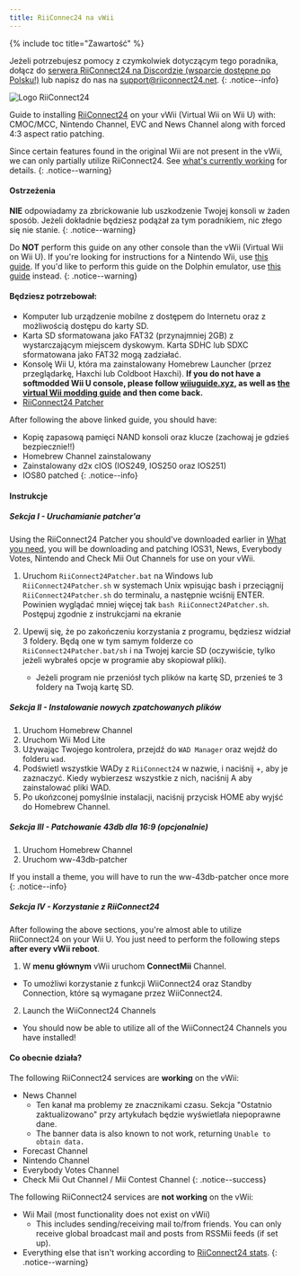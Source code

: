 ```yaml
---
title: RiiConnec24 na vWii
---
```


{% include toc title="Zawartość" %}

Jeżeli potrzebujesz pomocy z czymkolwiek dotyczącym tego poradnika, dołącz do [serwera RiiConnect24 na Discordzie (wsparcie dostępne po Polsku!)](https://discord.gg/rc24) lub napisz do nas na [support@riiconnect24.net](mailto:support@riiconnect24.net).
{: .notice--info}

![Logo RiiConnect24](/images/WiiRC24Logo.jpg)

Guide to installing [RiiConnect24](https://rc24.xyz) on your vWii (Virtual Wii on Wii U) with: CMOC/MCC, Nintendo Channel, EVC and News Channel along with forced 4:3 aspect ratio patching.

Since certain features found in the original Wii are not present in the vWii, we can only partially utilize RiiConnect24. See [what's currently working](#whats-currently-working) for details.
{: .notice--warning}

#### Ostrzeżenia

**NIE** odpowiadamy za zbrickowanie lub uszkodzenie Twojej konsoli w żaden sposób. Jeżeli dokładnie będziesz podążał za tym poradnikiem, nic złego się nie stanie.
{: .notice--warning}

Do **NOT** perform this guide on any other console than the vWii (Virtual Wii on Wii U). If you're looking for instructions for a Nintendo Wii, use [this guide](riiconnect24). If you'd like to perform this guide on the Dolphin emulator, use [this guide](riiconnect24-dolphin) instead.
{: .notice--warning}

#### Będziesz potrzebował:

* Komputer lub urządzenie mobilne z dostępem do Internetu oraz z możliwością dostępu do karty SD.
* Karta SD sformatowana jako FAT32 (przynajmniej 2GB) z wystarczającym miejscem dyskowym. Karta SDHC lub SDXC sformatowana jako FAT32 mogą zadziałać.
* Konsolę Wii U, która ma zainstalowany Homebrew Launcher (przez przeglądarkę, Haxchi lub Coldboot Haxchi). **If you do not have a softmodded Wii U console, please follow [wiiuguide.xyz](https://wiiuguide.xyz), as well as [the virtual Wii modding guide](https://wiiuguide.xyz/#/vwii-modding) and then come back.**
* [RiiConnect24 Patcher](https://github.com/RiiConnect24/RiiConnect24-Patcher/releases)

After following the above linked guide, you should have:
* Kopię zapasową pamięci NAND konsoli oraz klucze (zachowaj je gdzieś bezpiecznie!!)
* Homebrew Channel zainstalowany
* Zainstalowany d2x cIOS (IOS249, IOS250 oraz IOS251)
* IOS80 patched
{: .notice--info}

#### Instrukcje

##### Sekcja I - Uruchamianie patcher'a

Using the RiiConnect24 Patcher you should've downloaded earlier in [What you need](#what-you-need), you will be downloading and patching IOS31, News, Everybody Votes, Nintendo and Check Mii Out Channels for use on your vWii.

1. Uruchom `RiiConnect24Patcher.bat` na Windows lub `RiiConnect24Patcher.sh` w systemach Unix wpisując bash i przeciągnij `RiiConnect24Patcher.sh` do terminalu, a następnie wciśnij ENTER. Powinien wyglądać mniej więcej tak `bash RiiConnect24Patcher.sh`. Postępuj zgodnie z instrukcjami na ekranie

2. Upewij się, że po zakończeniu korzystania z programu, będziesz widział 3 foldery. Będą one w tym samym folderze co `RiiConnect24Patcher.bat/sh` i na Twojej karcie SD (oczywiście, tylko jeżeli wybrałeś opcje w programie aby skopiował pliki).
   - Jeżeli program nie przeniósł tych plików na kartę SD, przenieś te 3 foldery na Twoją kartę SD.

##### Sekcja II - Instalowanie nowych zpatchowanych plików

1. Uruchom Homebrew Channel
2. Uruchom Wii Mod Lite
3. Używając Twojego kontrolera, przejdź do `WAD Manager` oraz wejdź do folderu `wad`.
4. Podświetl wszystkie WADy z `RiiConnect24` w nazwie, i naciśnij +, aby je zaznaczyć. Kiedy wybierzesz wszystkie z nich, naciśnij A aby zainstalować pliki WAD.
5. Po ukońzconej pomyślnie instalacji, naciśnij przycisk HOME aby wyjść do Homebrew Channel.

##### Sekcja III - Patchowanie 43db dla 16:9 (opcjonalnie)

1. Uruchom Homebrew Channel
2. Uruchom ww-43db-patcher

If you install a theme, you will have to run the ww-43db-patcher once more
{: .notice--info}

##### Sekcja IV - Korzystanie z RiiConnect24

After following the above sections, you're almost able to utilize RiiConnect24 on your Wii U. You just need to perform the following steps **after every vWii reboot**.

1. W **menu głównym** vWii uruchom **ConnectMii** Channel.
* To umożliwi korzystanie z funkcji WiiConnect24 oraz Standby Connection, które są wymagane przez WiiConnect24.
2. Launch the WiiConnect24 Channels
* You should now be able to utilize all of the WiiConnect24 Channels you have installed!

#### Co obecnie działa?
The following RiiConnect24 services are **working** on the vWii:
* News Channel
    * Ten kanał ma problemy ze znacznikami czasu. Sekcja "Ostatnio zaktualizowano" przy artykułach będzie wyświetlała niepoprawne dane.
    * The banner data is also known to not work, returning `Unable to obtain data.`
* Forecast Channel
* Nintendo Channel
* Everybody Votes Channel
* Check Mii Out Channel / Mii Contest Channel
{: .notice--success}

The following RiiConnect24 services are **not working** on the vWii:
* Wii Mail (most functionality does not exist on vWii)
    * This includes sending/receiving mail to/from friends. You can only receive global broadcast mail and posts from RSSMii feeds (if set up).
* Everything else that isn't working according to [RiiConnect24 stats](https://rc24.xyz/stats/index.html).
{: .notice--warning}
